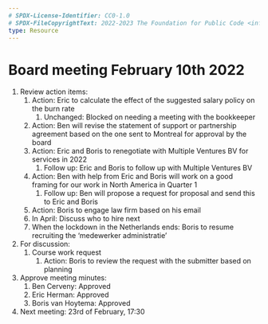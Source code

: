 ```yaml
---
# SPDX-License-Identifier: CC0-1.0
# SPDX-FileCopyrightText: 2022-2023 The Foundation for Public Code <info@publiccode.net>
type: Resource
---
```


# Board meeting February 10th 2022

1. Review action items:
   1. Action: Eric to calculate the effect of the suggested salary policy on the burn rate
      1. Unchanged: Blocked on needing a meeting with the bookkeeper
   2. Action: Ben will revise the statement of support or partnership agreement based on the one sent to Montreal for approval by the board
   3. Action: Eric and Boris to renegotiate with Multiple Ventures BV for services in 2022
      1. Follow up: Eric and Boris to follow up with Multiple Ventures BV
   4. Action: Ben with help from Eric and Boris will work on a good framing for our work in North America in Quarter 1
      1. Follow up: Ben will propose a request for proposal and send this to Eric and Boris
   5. Action: Boris to engage law firm based on his email
   6. In April: Discuss who to hire next
   7. When the lockdown in the Netherlands ends: Boris to resume recruiting the ‘medewerker administratie’
2. For discussion:
   1. Course work request
      1. Action: Boris to review the request with the submitter based on planning
3. Approve meeting minutes:
   1. Ben Cerveny: Approved
   2. Eric Herman: Approved
   3. Boris van Hoytema: Approved
4. Next meeting: 23rd of February, 17:30
